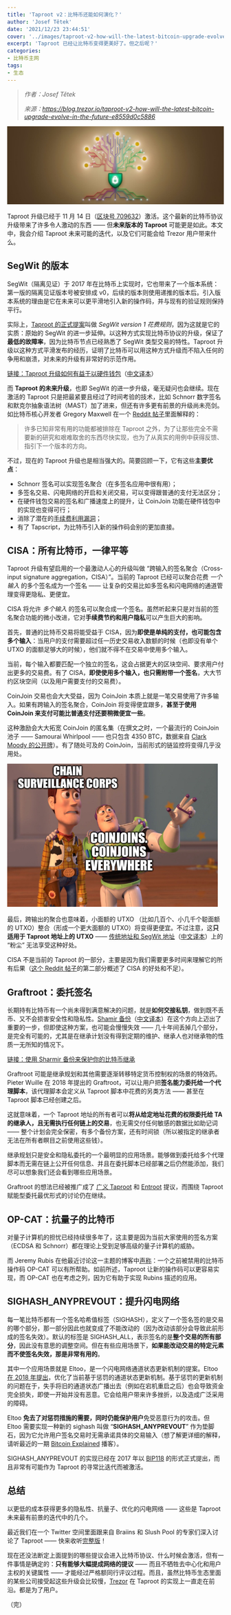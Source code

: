 ```yaml
---
title: 'Taproot v2：比特币还能如何演化？'
author: 'Josef Tětek'
date: '2021/12/23 23:44:51'
cover: '../images/taproot-v2-how-will-the-latest-bitcoin-upgrade-evolve-in-the-future/M06zVg1XWuQ'
excerpt: 'Taproot 已经让比特币变得更美好了。但之后呢？'
categories:
- 比特币主网
tags:
- 生态
---
```



> *作者：Josef Tětek*
> 
> *来源：<https://blog.trezor.io/taproot-v2-how-will-the-latest-bitcoin-upgrade-evolve-in-the-future-e8559d0c5886>*



![Taproot brings benefits to Bitcoin and will improve performance of hardware wallets.](../images/taproot-v2-how-will-the-latest-bitcoin-upgrade-evolve-in-the-future/M06zVg1XWuQ)

Taproot 升级已经于 11 月 14 日（[区块号 709632](https://btc1.trezor.io/block/0000000000000000000687bca986194dc2c1f949318629b44bb54ec0a94d8244)）激活。这个最新的比特币协议升级带来了许多令人激动的东西 —— 但**未来版本的 Taproot** 可能更是如此。本文中，我会介绍 Taproot 未来可能的迭代，以及它们可能会给 Trezor 用户带来什么。

## SegWit 的版本

SegWit（隔离见证）于 2017 年在比特币上实现时，它也带来了一个版本系统：第一版的隔离见证版本号被安排成 v0，后续的版本则使用递推的版本后。引入版本系统的理由是它在未来可以更平滑地引入新的操作码，并与现有的验证规则保持平行。

实际上，[Taproot 的正式提案](https://github.com/bitcoin/bips/blob/master/bip-0341.mediawiki)叫做 *SegWit version 1 花费规则*，因为这就是它的实质：原始的 SegWit 的进一步延伸。以这种方式实现比特币协议的升级，保证了**最低的故障率**，因为比特币节点已经熟悉了 SegWit 类型交易的特性。Taproot 升级以这种方式平滑发布的经历，证明了比特币可以用这种方式升级而不陷入任何的争用和崩溃，对未来的升级有非常好的示范作用。

[链接：Taproot 升级如何有益于以硬件钱包](https://blog.trezor.io/how-taproot-will-benefit-hardware-wallets-fa43c0b6123e)（[中文译本](https://www.btcstudy.org/2021/10/09/how-taproot-will-benefit-hardware-wallets/)）

而 **Taproot 的未来升级**，也即 SegWit 的进一步升级，毫无疑问也会继续。现在激活的 Taproot 只是把最紧要且经过了时间考验的技术，比如 Schnorr 数字签名和默克尔抽象语法树（MAST）加了进来，但还有许多更有前景的升级尚未亮剑。如比特币核心开发者 Gregory Maxwell 在一个 [Reddit 帖子](https://www.reddit.com/r/Bitcoin/comments/hqzp14/comment/fyblgg4/?utm_source=share&utm_medium=web2x&context=3)里面解释的：

> 许多已知非常有用的功能都被排除在 Taproot 之外，为了让那些完全不需要新的研究和艰难取舍的东西尽快实现，也为了从真实的用例中获得反馈、指引下一个版本的方向。

不过，现在的 Taproot 升级也是相当强大的。简要回顾一下，它有这些**主要优点**：

- Schnorr 签名可以实现签名聚合（在多签名应用中很有用）；
- 多签名交易、闪电网络的开启和关闭交易，可以变得跟普通的支付无法区分；
- 在硬件钱包交易的签名和广播速度上的提升，让 CoinJoin 功能在硬件钱包中的实现也变得可行；
- 消除了潜在的[手续费利用漏洞](https://blog.trezor.io/details-of-firmware-updates-for-trezor-one-version-1-9-1-and-trezor-model-t-version-2-3-1-1eba8f60f2dd)；
- 有了 Tapscript，为比特币引入新的操作码会别的更加直接。

## CISA：所有比特币，一律平等

Taproot 升级有望启用的一个最激动人心的升级叫做 “跨输入的签名聚合（Cross-input signature aggregation，CISA）”。当前的 Taproot 已经可以聚合花费 *一个输入* 的多个签名成为一个签名 —— 让复杂的交易比如多签名和闪电网络的通道管理变得更隐私、更便宜。

CISA 将允许 *多个输入* 的签名可以聚合成一个签名。虽然听起来只是对当前的签名聚合功能的微小改进，它对**手续费节约和用户隐私**可以产生巨大的影响。

首先，普通的比特币交易将能受益于 CISA，因为**即使是单纯的支付，也可能包含多个输入**：当用户的支付需要超过任一历史交易收入数额的时候（也即没有单个 UTXO 的面额足够大的时候），他们就不得不在交易中使用多个输入。

当前，每个输入都要匹配一个独立的签名，这会占据更大的区块空间、要求用户付出更多的交易费。有了 CISA，**即使使用多个输入，也只需附带一个签名**，大大节约区块空间（以及用户需要支付的交易费）。

CoinJoin 交易也会大大受益，因为 CoinJoin 本质上就是一笔交易使用了许多输入。如果有跨输入的签名聚合，CoinJoin 将变得便宜跟多，**甚至于使用 CoinJoin 来支付可能比普通支付还要稍微便宜一些**。

这种激励会大大拓宽 CoinJoin 的匿名集（在撰文之时，一个最流行的 CoinJoin 池子 —— Samourai Whirlpool —— 也只包含 4350 BTC，数据来自 [Clark Moody 的公开牌](https://bitcoin.clarkmoody.com/dashboard/)）。有了随处可及的 CoinJoin，当前形式的链监控将变得几乎没用处。

![img](../images/taproot-v2-how-will-the-latest-bitcoin-upgrade-evolve-in-the-future/deWZc9FgiMT)

最后，跨输出的聚合也意味着，小面额的 UTXO （比如几百个、小几千个聪面额的 UTXO）整合（形成一个更大面额的 UTXO）将变得更便宜。不过注意，这**只适用于 Taproot 地址上的 UTXO** —— [传统地址和 SegWit 地址](https://blog.trezor.io/bitcoin-addresses-and-how-to-use-them-35e7312098ff)（[中文译本](https://www.btcstudy.org/2021/09/07/bitcoin-addresses-and-how-to-use-them/)）上的 “粉尘” 无法享受这种好处。

CISA 不是当前的 Taproot 的一部分，主要是因为我们需要更多时间来理解它的所有后果（[这个 Reddit 帖子](https://www.reddit.com/r/Bitcoin/comments/ibcnsv/taproot_coinjoins_and_crossinput_signature/)的第二部分概述了 CISA 的好处和不足）。

## Graftroot：委托签名

长期持有比特币有一个尚未得到满意解决的问题，就是**如何交接私钥**，做到既不丢币、又不会损害安全性和隐私性。[Shamir 备份](https://blog.trezor.io/protecting-your-bitcoin-inheritance-with-shamir-backup-77b5bc77ea5a)（[中文译本](https://www.btcstudy.org/2021/10/07/multisig-and-split-backups-two-ways-to-make-your-bitcoin-more-secure/)）在这个方向上迈出了重要的一步，但即使这种方案，也可能会慢慢失效 —— 几十年间丢掉几个部分，是完全有可能的，尤其是在继承计划没有得到定期的维护、继承人也对继承物的性质一无所知的情况下。

[链接：使用 Sharmir 备份来保护你的比特币继承](https://blog.trezor.io/protecting-your-bitcoin-inheritance-with-shamir-backup-77b5bc77ea5a)

Graftroot 可能是继承规划和其他需要逐渐转移特定货币控制权的场景的特效药。Pieter Wuille 在 2018 年提出的 Graftroot，可以让用户把**签名能力委托给一个代理脚本**，该代理脚本会定义从 Taproot 脚本中花费的另类方法 —— 甚至在 Taproot 脚本已经创建之后。

这就意味着，一个 Taproot 地址的所有者可以**将从给定地址花费的权限委托给 TA 的继承人，且无需执行任何链上的交易**，也无需交付任何敏感的数据比如助记词 —— 整个计划会完全保密，有多个备份方案，还有时间锁（所以被指定的继承者无法在所有者瞑目之前使用这些钱）。

继承规划只是安全和隐私委托的一个最明显的应用场景。能够做到委托给多个代理脚本而无需在链上公开任何信息、并且在委托脚本已经部署之后仍然能添加，我们尽可以想象我们还会看到哪些应用场景。

Graftroot 的想法已经被推广成了 [广义 Taproot](https://lists.linuxfoundation.org/pipermail/bitcoin-dev/2018-July/016249.html) 和 [Entroot](https://gist.github.com/sipa/ca1502f8465d0d5032d9dd2465f32603) 提议，而围绕 Taproot 赋能型委托最优形式的讨论仍在继续。

## OP-CAT：抗量子的比特币

对量子计算机的担忧已经持续很多年了，这主要是因为当前大家使用的签名方案（ECDSA 和 Schnorr）都在理论上受到足够高级的量子计算机的威胁。

而 Jeremy Rubis 在他最近讨论这一主题的博客中[声称](https://rubin.io/blog/2021/07/06/quantum-bitcoin/)：一个之前被禁用的比特币操作码 OP-CAT 可以有所帮助。如前所述，Taproot 让新的操作码可以更容易实现，而 OP-CAT 也在考虑之列，因为它有助于实现 Rubins 描述的应用。

## SIGHASH_ANYPREVOUT：提升闪电网络

每一笔比特币都有一个签名哈希值标签（SIGHASH），定义了一个签名签的是交易的哪个部分，那一部分因此也就变成了不能改动的（因为改动该部分会导致此前形成的签名失效）。默认的标签是 SIGHASH_ALL，表示签名的是**整个交易的所有部分**，因此没有意思的调整空间。但在有些应用场景下，**如果能改动交易的特定元素而不使签名失效，那是非常有用的**。

其中一个应用场景就是 Eltoo，是一个闪电网络通道状态更新机制的提案。Eltoo [在 2018 年提出](https://blog.blockstream.com/en-eltoo-next-lightning/)，优化了当前基于惩罚的通道状态更新机制。基于惩罚的更新机制的问题在于，失手将旧的通道状态广播出去（例如在宕机重启之后）也会导致资金完全损失，即使一开始并没有恶意。它会给用户带来许多挫折，以及造成广泛采用的障碍。

Eltoo **免去了对惩罚措施的需要，同时仍能保护用户**免受恶意行为的攻击。但 Eltoo 需要实现一种新的 sighash 叫做 “**SIGHASH_ANYPREVOUT**” 作为垫脚石，因为它允许用户签名交易时无需承诺具体的交易输入（想了解更详细的解释，请听最近的一期 [Bitcoin Explained](https://bitcoinmagazine.com/technical/how-sighash-anyprevout-and-eltoo-could-improve-the-lightning-network) 播客）。

SIGHASH_ANYPREVOUT 的实现已经在 2017 年以 [BIP118](https://github.com/bitcoin/bips/blob/master/bip-0118.mediawiki) 的形式正式提出，而且非常有可能作为 Taproot 的寻常比迭代而被激活。

## 总结

以更低的成本获得更多的隐私性、抗量子、优化的闪电网络 —— 这些是 Taproot 未来最有前景的迭代中的几个。

最近我们在一个 Twitter 空间里面跟来自 Braiins 和 Slush Pool 的专家们深入讨论了 Taproot —— 快来收听[完整版](https://youtu.be/h4892g7jpz8)！

现在还没法断定上面提到的哪些提议会进入比特币协议、什么时候会激活，但有一件事情是确定的：**只有能够大幅提成网络的提议** —— 而且不牺牲去中心化和用户主权的关键属性 —— 才能经过严格额同行评议过程。而且，虽然比特币生态里面的某些公司接受起这些升级会比较慢，[Trezor](https://trezor.io/?utm_source=Medium.com&utm_medium=referral&utm_campaign=2021-12_Taproot%20v2&utm_content=link) 在 Taproot 的实现上一直走在前沿。都是为了用户。

（完）